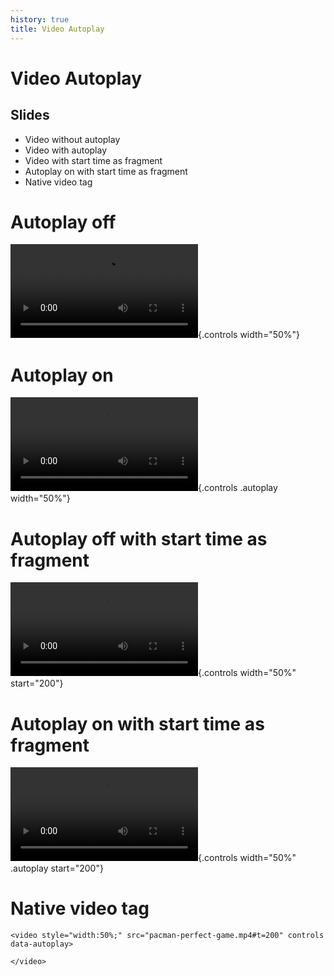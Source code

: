 ```yaml
---
history: true
title: Video Autoplay
---
```


# Video Autoplay

## Slides

-   Video without autoplay
-   Video with autoplay
-   Video with start time as fragment
-   Autoplay on with start time as fragment
-   Native video tag

# Autoplay off

![](pacman-perfect-game.mp4){.controls width="50%"}

# Autoplay on

![](pacman-perfect-game.mp4){.controls .autoplay width="50%"}

# Autoplay off with start time as fragment

![](pacman-perfect-game.mp4){.controls width="50%" start="200"}

# Autoplay on with start time as fragment

![](pacman-perfect-game.mp4){.controls width="50%" .autoplay start="200"}

# Native video tag

```{=html}
<video style="width:50%;" src="pacman-perfect-game.mp4#t=200" controls data-autoplay>
```
```{=html}
</video>
```
